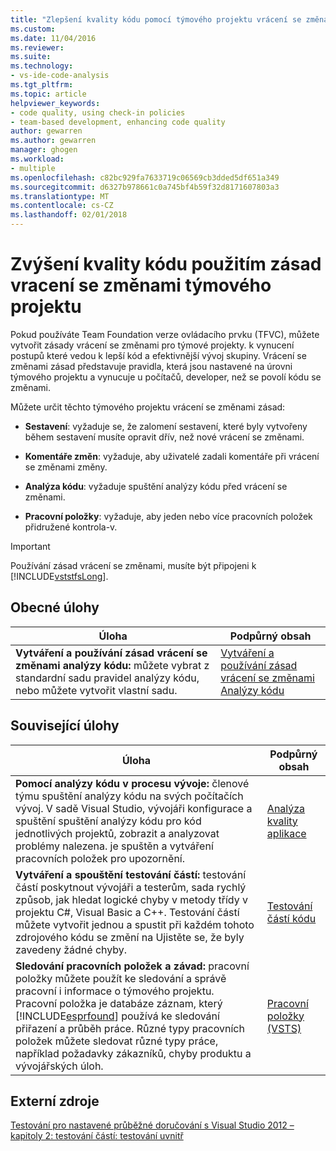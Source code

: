 ```yaml
---
title: "Zlepšení kvality kódu pomocí týmového projektu vrácení se změnami zásad | Microsoft Docs"
ms.custom: 
ms.date: 11/04/2016
ms.reviewer: 
ms.suite: 
ms.technology:
- vs-ide-code-analysis
ms.tgt_pltfrm: 
ms.topic: article
helpviewer_keywords:
- code quality, using check-in policies
- team-based development, enhancing code quality
author: gewarren
ms.author: gewarren
manager: ghogen
ms.workload:
- multiple
ms.openlocfilehash: c82bc929fa7633719c06569cb3dded5df651a349
ms.sourcegitcommit: d6327b978661c0a745bf4b59f32d8171607803a3
ms.translationtype: MT
ms.contentlocale: cs-CZ
ms.lasthandoff: 02/01/2018
---
```

# <a name="enhancing-code-quality-with-team-project-check-in-policies"></a>Zvýšení kvality kódu použitím zásad vracení se změnami týmového projektu

Pokud používáte Team Foundation verze ovládacího prvku (TFVC), můžete vytvořit zásady vrácení se změnami pro týmové projekty. k vynucení postupů které vedou k lepší kód a efektivnější vývoj skupiny. Vrácení se změnami zásad představuje pravidla, která jsou nastavené na úrovni týmového projektu a vynucuje u počítačů, developer, než se povolí kódu se změnami.

Můžete určit těchto týmového projektu vrácení se změnami zásad:

- **Sestavení**: vyžaduje se, že zalomení sestavení, které byly vytvořeny během sestavení musíte opravit dřív, než nové vrácení se změnami.

- **Komentáře změn**: vyžaduje, aby uživatelé zadali komentáře při vrácení se změnami změny.

- **Analýza kódu**: vyžaduje spuštění analýzy kódu před vrácení se změnami.

- **Pracovní položky**: vyžaduje, aby jeden nebo více pracovních položek přidružené kontrola-v.

> [!IMPORTANT]
> Používání zásad vrácení se změnami, musíte být připojeni k [!INCLUDE[vststfsLong](../code-quality/includes/vststfslong_md.md)].

## <a name="common-tasks"></a>Obecné úlohy

|Úloha|Podpůrný obsah|
|----------|------------------------|
|**Vytváření a používání zásad vrácení se změnami analýzy kódu:** můžete vybrat z standardní sadu pravidel analýzy kódu, nebo můžete vytvořit vlastní sadu.|[Vytváření a používání zásad vrácení se změnami Analýzy kódu](../code-quality/creating-and-using-code-analysis-check-in-policies.md)|

## <a name="related-tasks"></a>Související úlohy

|Úloha|Podpůrný obsah|
|----------|------------------------|
|**Pomocí analýzy kódu v procesu vývoje:** členové týmu spuštění analýzy kódu na svých počítačích vývoj. V sadě Visual Studio, vývojáři konfigurace a spuštění spuštění analýzy kódu pro kód jednotlivých projektů, zobrazit a analyzovat problémy nalezena. je spuštěn a vytváření pracovních položek pro upozornění.|[Analýza kvality aplikace](../code-quality/analyzing-application-quality-by-using-code-analysis-tools.md)|
|**Vytváření a spouštění testování částí:** testování částí poskytnout vývojáři a testerům, sada rychlý způsob, jak hledat logické chyby v metody třídy v projektu C#, Visual Basic a C++. Testování částí můžete vytvořit jednou a spustit při každém tohoto zdrojového kódu se změní na Ujistěte se, že byly zavedeny žádné chyby.|[Testování částí kódu](../test/unit-test-your-code.md)|
|**Sledování pracovních položek a závad:** pracovní položky můžete použít ke sledování a správě pracovní i informace o týmového projektu. Pracovní položka je databáze záznam, který [!INCLUDE[esprfound](../code-quality/includes/esprfound_md.md)] používá ke sledování přiřazení a průběh práce. Různé typy pracovních položek můžete sledovat různé typy práce, například požadavky zákazníků, chyby produktu a vývojářských úloh.|[Pracovní položky (VSTS)](/vsts/work/work-items/index)|

## <a name="external-resources"></a>Externí zdroje

[Testování pro nastavené průběžné doručování s Visual Studio 2012 – kapitoly 2: testování částí: testování uvnitř](http://go.microsoft.com/fwlink/?LinkID=255188)